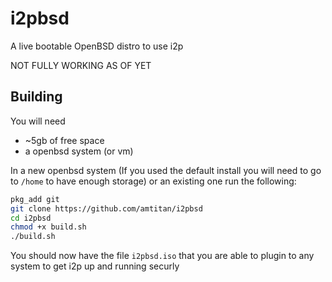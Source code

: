 # i2pbsd
A live bootable OpenBSD distro to use i2p

NOT FULLY WORKING AS OF YET

## Building

You will need

- ~5gb of free space
- a openbsd system (or vm)

In a new openbsd system (If you used the default install you will need to go to `/home` to have enough storage) or an existing one run the following:

```sh
pkg_add git
git clone https://github.com/amtitan/i2pbsd
cd i2pbsd
chmod +x build.sh
./build.sh
```

You should now have the file `i2pbsd.iso` that you are able to plugin to any system to get i2p up and running securly
